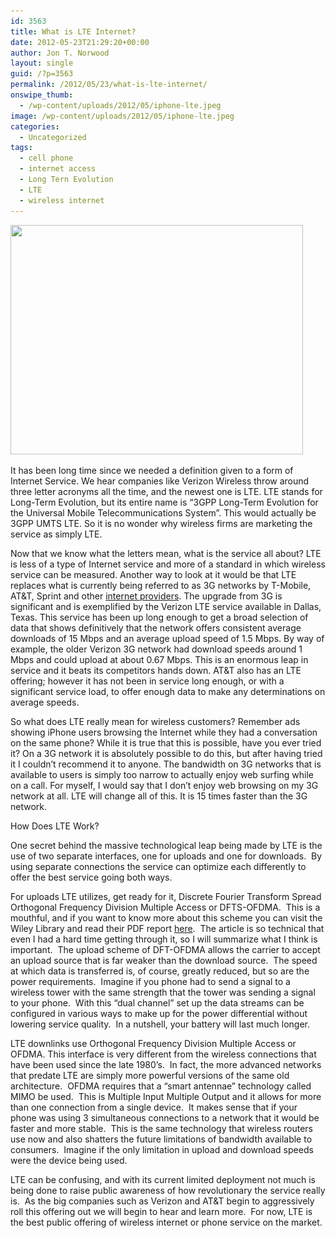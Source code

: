 ```yaml
---
id: 3563
title: What is LTE Internet?
date: 2012-05-23T21:29:20+00:00
author: Jon T. Norwood
layout: single
guid: /?p=3563
permalink: /2012/05/23/what-is-lte-internet/
onswipe_thumb:
  - /wp-content/uploads/2012/05/iphone-lte.jpeg
image: /wp-content/uploads/2012/05/iphone-lte.jpeg
categories:
  - Uncategorized
tags:
  - cell phone
  - internet access
  - Long Tern Evolution
  - LTE
  - wireless internet
---
```

[<img class="aligncenter size-full wp-image-3599" title="iphone-lte" src="/wp-content/uploads/2012/05/iphone-lte.jpeg" alt="" width="468" height="367" srcset="/wp-content/uploads/2012/05/iphone-lte.jpeg 468w, /wp-content/uploads/2012/05/iphone-lte-300x235.jpeg 300w, /wp-content/uploads/2012/05/iphone-lte-180x141.jpeg 180w, /wp-content/uploads/2012/05/iphone-lte-360x282.jpeg 360w" sizes="(max-width: 468px) 100vw, 468px" />](/wp-content/uploads/2012/05/iphone-lte.jpeg)

It has been long time since we needed a definition given to a form of Internet Service. We hear companies like Verizon Wireless throw around three letter acronyms all the time, and the newest one is LTE. LTE stands for Long-Term Evolution, but its entire name is &#8220;3GPP Long-Term Evolution for the Universal Mobile Telecommunications System&#8221;. This would actually be 3GPP UMTS LTE. So it is no wonder why wireless firms are marketing the service as simply LTE.

Now that we know what the letters mean, what is the service all about? LTE is less of a type of Internet service and more of a standard in which wireless service can be measured. Another way to look at it would be that LTE replaces what is currently being referred to as 3G networks by T-Mobile, AT&T, Sprint and other [internet providers](http://www.high-speed-internet-access-guide.com/). The upgrade from 3G is significant and is exemplified by the Verizon LTE service available in Dallas, Texas. This service has been up long enough to get a broad selection of data that shows definitively that the network offers consistent average downloads of 15 Mbps and an average upload speed of 1.5 Mbps. By way of example, the older Verizon 3G network had download speeds around 1 Mbps and could upload at about 0.67 Mbps. This is an enormous leap in service and it beats its competitors hands down. AT&T also has an LTE offering; however it has not been in service long enough, or with a significant service load, to offer enough data to make any determinations on average speeds.

So what does LTE really mean for wireless customers? Remember ads showing iPhone users browsing the Internet while they had a conversation on the same phone? While it is true that this is possible, have you ever tried it? On a 3G network it is absolutely possible to do this, but after having tried it I couldn&#8217;t recommend it to anyone. The bandwidth on 3G networks that is available to users is simply too narrow to actually enjoy web surfing while on a call. For myself, I would say that I don&#8217;t enjoy web browsing on my 3G network at all. LTE will change all of this. It is 15 times faster than the 3G network.

How Does LTE Work?

One secret behind the massive technological leap being made by LTE is the use of two separate interfaces, one for uploads and one for downloads.  By using separate connections the service can optimize each differently to offer the best service going both ways.

For uploads LTE utilizes, get ready for it, Discrete Fourier Transform Spread Orthogonal Frequency Division Multiple Access or DFTS-OFDMA.  This is a mouthful, and if you want to know more about this scheme you can visit the Wiley Library and read their PDF report [here](http://onlinelibrary.wiley.com/doi/10.1002/ett.4460090605/abstract).  The article is so technical that even I had a hard time getting through it, so I will summarize what I think is important.  The upload scheme of DFT-OFDMA allows the carrier to accept an upload source that is far weaker than the download source.  The speed at which data is transferred is, of course, greatly reduced, but so are the power requirements.  Imagine if you phone had to send a signal to a wireless tower with the same strength that the tower was sending a signal to your phone.  With this &#8220;dual channel&#8221; set up the data streams can be configured in various ways to make up for the power differential without lowering service quality.  In a nutshell, your battery will last much longer.

LTE downlinks use Orthogonal Frequency Division Multiple Access or OFDMA. This interface is very different from the wireless connections that have been used since the late 1980&#8217;s.  In fact, the more advanced networks that predate LTE are simply more powerful versions of the same old architecture.  OFDMA requires that a &#8220;smart antennae&#8221; technology called MIMO be used.  This is Multiple Input Multiple Output and it allows for more than one connection from a single device.  It makes sense that if your phone was using 3 simultaneous connections to a network that it would be faster and more stable.  This is the same technology that wireless routers use now and also shatters the future limitations of bandwidth available to consumers.  Imagine if the only limitation in upload and download speeds were the device being used.

LTE can be confusing, and with its current limited deployment not much is being done to raise public awareness of how revolutionary the service really is.  As the big companies such as Verizon and AT&T begin to aggressively roll this offering out we will begin to hear and learn more.  For now, LTE is the best public offering of wireless internet or phone service on the market.
